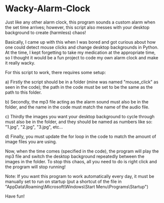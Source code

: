 # Wacky-Alarm-Clock

Just like any other alarm clock, this program sounds a custom alarm when the set time arrives; however, this script also messes with your desktop background to create (harmless) chaos!

Basically, I came up with this when I was bored and got curious about how one could detect mouse clicks and change desktop backgrounds in Python. At the time, I kept forgetting to take my medication at the appropriate time, so I thought it would be a fun project to code my own alarm clock and make it really wacky.

For this script to work, there requires some setup: 

a) Firstly the script should be in a folder (mine was named "mouse_click" as seen in the code); the path in the code must be set to be the same as the path to this folder. 

b) Secondly, the mp3 file acting as the alarm sound must also be in the folder, and the name in the code must match the name of the audio file. 

c) Thirdly the images you want your desktop background to cycle through must also be in the folder, and they should be named as numbers like so: "1.jpg", "2.jpg", "3.jpg", etc... 

d) Finally, you must update the for loop in the code to match the amount of image files you are using. 

Now, when the time comes (specified in the code), the program will play the mp3 file and switch the desktop background repeatedly between the images in the folder. To stop this chaos, all you need to do is right click and the  program will stop running!

Note: If you want this program to work automatically every day, it must be manually set to run on startup (put a shortcut of the file in "AppData\Roaming\Microsoft\Windows\Start Menu\Programs\Startup")

Have fun!
